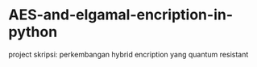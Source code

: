 # AES-and-elgamal-encription-in-python

project skripsi:
perkembangan hybrid encription yang quantum resistant
